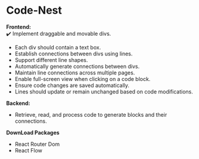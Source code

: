 # Code-Nest

**Frontend:**  
✔️ Implement draggable and movable divs.  
- Each div should contain a text box.  
- Establish connections between divs using lines.  
- Support different line shapes.  
- Automatically generate connections between divs.  
- Maintain line connections across multiple pages.  
- Enable full-screen view when clicking on a code block.  
- Ensure code changes are saved automatically.  
- Lines should update or remain unchanged based on code modifications.  

**Backend:**  
- Retrieve, read, and process code to generate blocks and their connections.


**DownLoad Packages**
- React Router Dom
- React Flow
